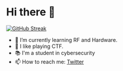 # Hi there 👋

[![GitHub Streak](https://github-readme-streak-stats.herokuapp.com?user=wepfen&theme=monokai-metallian&date_format=j%20M%5B%20Y%5D&mode=weekly)](https://git.io/streak-stats)

- 🌱 I’m currently learning RF and Hardware.
- 🧠 I like playing CTF.
- 📚 I'm a student in cybersecurity
- 📫 How to reach me: [Twitter](https://twitter.com/wepfen)

<!--
**wepfen/wepfen** is a ✨ _special_ ✨ repository because its `README.md` (this file) appears on your GitHub profile.

Here are some ideas to get you started:

- 🔭 I’m currently working on ...
- 🌱 I’m currently learning ...
- 👯 I’m looking to collaborate on ...
- 🤔 I’m looking for help with ...
- 💬 Ask me about ...
- 📫 How to reach me: ...
- 😄 Pronouns: ...
- ⚡ Fun fact: ...
-->
